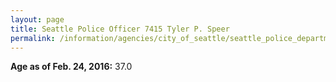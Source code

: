 ```yaml
---
layout: page
title: Seattle Police Officer 7415 Tyler P. Speer
permalink: /information/agencies/city_of_seattle/seattle_police_department/copbook/7415/
---
```


**Age as of Feb. 24, 2016:** 37.0
